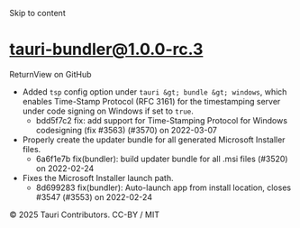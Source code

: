 Skip to content
# tauri-bundler@1.0.0-rc.3
ReturnView on GitHub
  * Added `tsp` config option under `tauri &gt; bundle &gt; windows`, which enables Time-Stamp Protocol (RFC 3161) for the timestamping server under code signing on Windows if set to `true`. 
    * bdd5f7c2 fix: add support for Time-Stamping Protocol for Windows codesigning (fix #3563) (#3570) on 2022-03-07
  * Properly create the updater bundle for all generated Microsoft Installer files. 
    * 6a6f1e7b fix(bundler): build updater bundle for all .msi files (#3520) on 2022-02-24
  * Fixes the Microsoft Installer launch path. 
    * 8d699283 fix(bundler): Auto-launch app from install location, closes #3547 (#3553) on 2022-02-24


© 2025 Tauri Contributors. CC-BY / MIT
